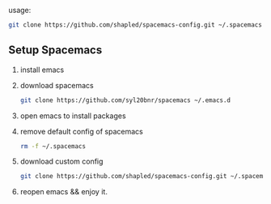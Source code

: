 usage:
```bash
git clone https://github.com/shapled/spacemacs-config.git ~/.spacemacs
```

## Setup Spacemacs

1. install emacs
2. download spacemacs

    ```bash
    git clone https://github.com/syl20bnr/spacemacs ~/.emacs.d
    ```

3. open emacs to install packages
4. remove default config of spacemacs

    ```bash
    rm -f ~/.spacemacs
    ```

5. download custom config

    ```bash
    git clone https://github.com/shapled/spacemacs-config.git ~/.spacemacs
    ```

6. reopen emacs && enjoy it.

